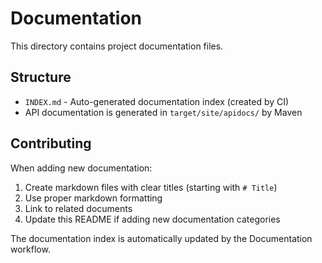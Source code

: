 # Documentation

This directory contains project documentation files.

## Structure

- `INDEX.md` - Auto-generated documentation index (created by CI)
- API documentation is generated in `target/site/apidocs/` by Maven

## Contributing

When adding new documentation:

1. Create markdown files with clear titles (starting with `# Title`)
2. Use proper markdown formatting
3. Link to related documents
4. Update this README if adding new documentation categories

The documentation index is automatically updated by the Documentation workflow.
